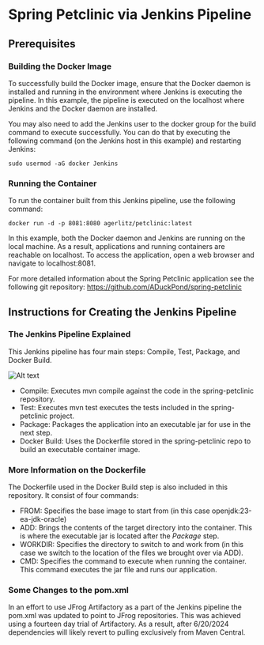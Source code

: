 # Spring Petclinic via Jenkins Pipeline

## Prerequisites

### Building the Docker Image

To successfully build the Docker image, ensure that the Docker daemon is installed and running in the environment where Jenkins is executing the pipeline. In this example, the pipeline is executed on the localhost where Jenkins and the Docker daemon are installed.

You may also need to add the Jenkins user to the docker group for the build command to execute successfully. You can do that by executing the following command (on the Jenkins host in this example) and restarting Jenkins:

```sudo usermod -aG docker Jenkins```

### Running the Container

To run the container built from this Jenkins pipeline, use the following command:

```docker run -d -p 8081:8080 agerlitz/petclinic:latest```

In this example, both the Docker daemon and Jenkins are running on the local machine. As a result, applications and running containers are reachable on localhost. To access the application, open a web browser and navigate to localhost:8081.

For more detailed information about the Spring Petclinic application see the following git repository:
<https://github.com/ADuckPond/spring-petclinic>

## Instructions for Creating the Jenkins Pipeline

### The Jenkins Pipeline Explained

This Jenkins pipeline has four main steps: Compile, Test, Package, and Docker Build.

![Alt text](./jenkinsPipeline.jpg)

+ Compile: Executes mvn compile against the code in the spring-petclinic repository.
+ Test: Executes mvn test executes the tests included in the spring-petclinic project.
+ Package: Packages the application into an executable jar for use in the next step.
+ Docker Build: Uses the Dockerfile stored in the spring-petclinic repo to build an executable container image.

### More Information on the Dockerfile

The Dockerfile used in the Docker Build step is also included in this repository. It consist of four commands:

+ FROM: Specifies the base image to start from (in this case openjdk:23-ea-jdk-oracle) 
+ ADD: Brings the contents of the target directory into the container. This is where the executable jar is located after the *Package* step.
+ WORKDIR: Specifies the directory to switch to and work from (in this case we switch to the location of the files we brought over via ADD).
+ CMD: Specifies the command to execute when running the container. This command executes the jar file and runs our application.

### Some Changes to the pom.xml

In an effort to use JFrog Artifactory as a part of the Jenkins pipeline the pom.xml was updated to point to JFrog repositories. This was achieved using a fourteen day trial of Artifactory. As a result, after 6/20/2024 dependencies will likely revert to pulling exclusively from Maven Central.